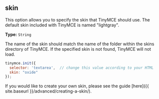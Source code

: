 ## skin

This option allows you to specify the skin that TinyMCE should use. The default skin included with TinyMCE is named "lightgray".

**Type:** `String`

The name of the skin should match the name of the folder within the skins directory of TinyMCE. If the specified skin is not found, TinyMCE will not load.

```js
tinymce.init({
  selector: 'textarea',  // change this value according to your HTML
  skin: "oxide"
});
```

If you would like to create your own skin, please see the guide [here]({{ site.baseurl }}/advanced/creating-a-skin/).
